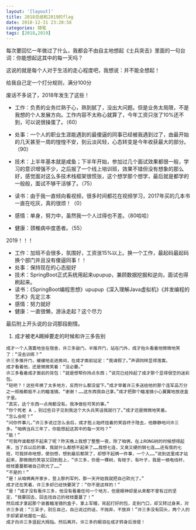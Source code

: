 ```yaml
---
layout: '[layout]'
title: 2018总结和2019的flag
date: 2018-12-31 23:20:58
categories: 随笔
tags: [2018,2019]
---
```


每次要回忆一年做过了什么，我都会不由自主地想起《士兵突击》里面的一句台词：你能想起这其中的每一天吗？

这说的就是每个人对于生活的走心程度吧，我想说：并不能全想起！

给我自己定一个打分规则，满分100分

废话不多说了，2018年发生了这些！

- 工作：负责的业务烂熟于心，熟到腻了，没出大问题。但是业务太局限，不是我想的个人发展方向。工作内容不太称心就算了，今年工资只涨了10%还不到，可以说很操蛋了。（60）

- 处事：一个人的职业生涯能遇到的最傻逼的同事已经被我遇到过了，由最开始的几天甚至一周的惶惶不安，到云淡风轻，心态转变是今年收获最大的部分。（90）

- 技术：上半年基本就是咸鱼；下半年开始，参加过几个面试效果都很一般，学习的意识增强不少，之后报了一个线上培训班，效果不错但没有想象的那么好，感觉面对这么多技术栈框架很慌张，这个想学那个想学，最后就是都学的一般般，面试不够干活够了。（75）

- 读书：由于我一直倾向看视频，很多时间都花在视频学习，2017年买的几本书一直在吃灰，真的很烦！（0）

- 感情：单身，努力中，虽然我一个人过得也不差。（80哈哈）

- 健康：颈椎病中度患者。（55）



2019！！！

- 工作：加班不会很多，氛围好，工资涨15%以上。换一个工作，最起码最起码换个部门并且没有傻逼同事！！
- 处事：保持现在的心态挺好
- 技术：SpringBoot正式系统用起来upupup，兼顾数据挖掘和逆向，面试也得刷起来。
- 读书：《SpringBoot编程思想》upupup《深入理解Java虚拟机》《并发编程的艺术》先定三本
- 感情：努力就好
- 健康：一直很懒，游泳走起？这个尽力



最后附上开头说的台词那段剧情。

1. 成才被老A踢掉要走的时候和许三多告别


```
成才一个人落寞地坐在宿舍，许三多敲门，半推开门，站在门外，成才抬头看着他微微地笑了：“没去训练？”
许三多推开门，缓缓地走进房间，在成才面前站定：“我请假了。”声调同样显得落寞。
成才看着他，还是微微笑着：“没必要。”
许三多看着成才面前的背包：“就是想帮你拎点东西；”说完已经拎起了成才那个显得很空的迷彩包。
“轻吧？！这些年换了太多地方，反而什么都没留下。”成才举着许三多送给他的那个连军品万分之一规格都抵不上的瞄准镜。“谢谢！……这东西我自己拿。”成才把那个瞄准镜小心翼翼地放进盒子里。
“其实，这个东西一点用都没有。我净做些可笑的事。”
“你个死老 A ，别过些日子见到我这个大头兵笑话我就行了。”成才还是微微地笑着。
“怎么会呢？”
“问你件事儿，”许三多说过怎么会后，成才脸上始终挂着的笑容终于隐去，他静静地问许三多。“咱俩当兵三年了，你能想起这其中的每一天吗？”
“能！”
“可我咋谁都想不起来了呢？昨天晚上我想了整整一夜，除了咱俩，在上RONG树的时候想得起来，当了兵以后的事，我就什么都想不起来了……我想七连，又臭又硬的钢七连……还有我的七班，可我拼命地想，使劲想，想到最后都哭了，却想不起俩一件事，一个人……”说到这里成才站起来，那微微的笑容又回到脸上，“许三多，你是一棵树，有枝子，有叶子，我是一根电线杆，枝枝蔓蔓都被自己砍光了……”
“不是的！”
“是！从咱俩离开家乡，登上那列军列，那一天开始我就把自己砍光了。”
成才还在笑着，许三多却已经快要哭了：“你不是这样的！”
“是！”成才没有看许三多，他没有看着任何一个地方，但是眼神却是从来都不曾有过的坚定，“我要回去，回去找自己的枝枝蔓蔓了！”
然后成才拿起那个装着瞄准镜的盒子，拿上军帽，背起打好的包，走到门口，却又转过身来，对许三多说：“三呆子，别忘自己，自己说过的话，不抛弃，不放弃！”许三多没有回头，两个人的手却紧紧地握在一起。
成才向许三多竖起大拇指。然后离开。许三多的眼泪在成才转身后泄堤！
```


